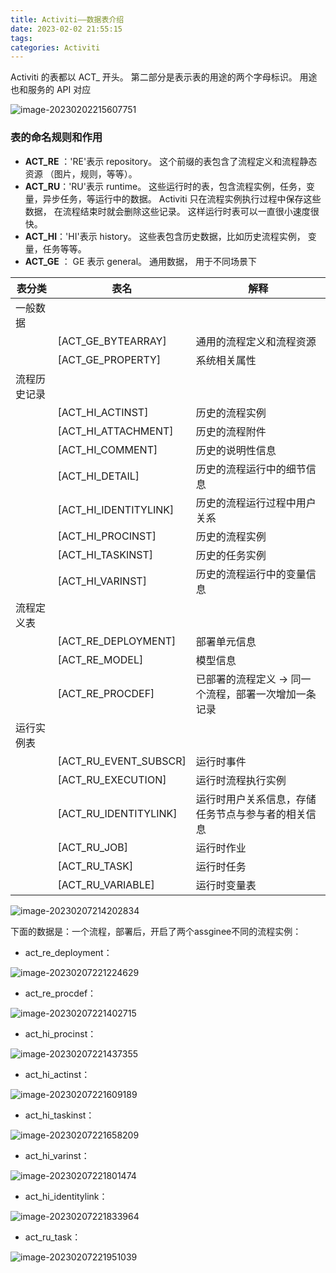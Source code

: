 ```yaml
---
title: Activiti——数据表介绍
date: 2023-02-02 21:55:15
tags:
categories: Activiti
---
```


Activiti 的表都以   ACT_   开头。 第二部分是表示表的用途的两个字母标识。 用途也和服务的 API 对应

![image-20230202215607751](https://panyuro.oss-cn-beijing.aliyuncs.com/image-20230202215607751.png)

### 表的命名规则和作用

- **ACT_RE** ：'RE'表示 repository。 这个前缀的表包含了流程定义和流程静态资源 （图片，规则，等等）。
- **ACT_RU**：'RU'表示 runtime。 这些运行时的表，包含流程实例，任务，变量，异步任务，等运行中的数据。 Activiti 只在流程实例执行过程中保存这些数据， 在流程结束时就会删除这些记录。 这样运行时表可以一直很小速度很快。
- **ACT_HI**：'HI'表示 history。 这些表包含历史数据，比如历史流程实例， 变量，任务等等。
- **ACT_GE** ： GE 表示 general。 通用数据， 用于不同场景下 

| **表分类**   | **表名**              | **解释**                                             |
| ------------ | --------------------- | ---------------------------------------------------- |
| 一般数据     |                       |                                                      |
|              | [ACT_GE_BYTEARRAY]    | 通用的流程定义和流程资源                             |
|              | [ACT_GE_PROPERTY]     | 系统相关属性                                         |
| 流程历史记录 |                       |                                                      |
|              | [ACT_HI_ACTINST]      | 历史的流程实例                                       |
|              | [ACT_HI_ATTACHMENT]   | 历史的流程附件                                       |
|              | [ACT_HI_COMMENT]      | 历史的说明性信息                                     |
|              | [ACT_HI_DETAIL]       | 历史的流程运行中的细节信息                           |
|              | [ACT_HI_IDENTITYLINK] | 历史的流程运行过程中用户关系                         |
|              | [ACT_HI_PROCINST]     | 历史的流程实例                                       |
|              | [ACT_HI_TASKINST]     | 历史的任务实例                                       |
|              | [ACT_HI_VARINST]      | 历史的流程运行中的变量信息                           |
| 流程定义表   |                       |                                                      |
|              | [ACT_RE_DEPLOYMENT]   | 部署单元信息                                         |
|              | [ACT_RE_MODEL]        | 模型信息                                             |
|              | [ACT_RE_PROCDEF]      | 已部署的流程定义 -> 同一个流程，部署一次增加一条记录 |
| 运行实例表   |                       |                                                      |
|              | [ACT_RU_EVENT_SUBSCR] | 运行时事件                                           |
|              | [ACT_RU_EXECUTION]    | 运行时流程执行实例                                   |
|              | [ACT_RU_IDENTITYLINK] | 运行时用户关系信息，存储任务节点与参与者的相关信息   |
|              | [ACT_RU_JOB]          | 运行时作业                                           |
|              | [ACT_RU_TASK]         | 运行时任务                                           |
|              | [ACT_RU_VARIABLE]     | 运行时变量表                                         |





![image-20230207214202834](https://panyuro.oss-cn-beijing.aliyuncs.com/image-20230207214202834.png)



下面的数据是：一个流程，部署后，开启了两个assginee不同的流程实例：

- act_re_deployment： 

![image-20230207221224629](https://panyuro.oss-cn-beijing.aliyuncs.com/image-20230207221224629.png)

- act_re_procdef：

![image-20230207221402715](https://panyuro.oss-cn-beijing.aliyuncs.com/image-20230207221402715.png)

- act_hi_procinst：

![image-20230207221437355](https://panyuro.oss-cn-beijing.aliyuncs.com/image-20230207221437355.png)

- act_hi_actinst：

![image-20230207221609189](https://panyuro.oss-cn-beijing.aliyuncs.com/image-20230207221609189.png)

- act_hi_taskinst： 

![image-20230207221658209](https://panyuro.oss-cn-beijing.aliyuncs.com/image-20230207221658209.png)

- act_hi_varinst：

![image-20230207221801474](https://panyuro.oss-cn-beijing.aliyuncs.com/image-20230207221801474.png)

- act_hi_identitylink：

![image-20230207221833964](https://panyuro.oss-cn-beijing.aliyuncs.com/image-20230207221833964.png)

- act_ru_task：

![image-20230207221951039](https://panyuro.oss-cn-beijing.aliyuncs.com/image-20230207221951039.png)
